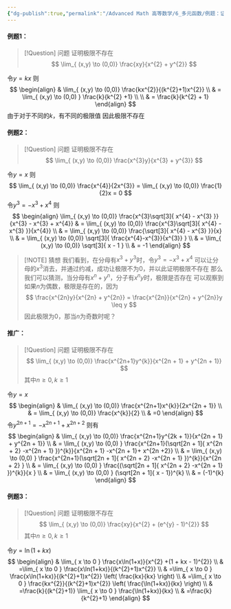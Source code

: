 ```yaml
---
{"dg-publish":true,"permalink":"/Advanced Math 高等数学/6_多元函数/例题：证明极限不存在/","tags":["例题","微积分"]}
---
```


#### 例题1：
> [!Question] 问题
> 证明极限不存在
> $$
> \lim_{ (x,y) \to (0,0)}  \frac{xy}{x^{2} + y^{2}}
> $$

令$y = kx$
则
$$
\begin{align}
 & \lim_{ (x,y) \to (0,0)}  \frac{kx^{2}}{(k^{2}+1)x^{2}} \\
 & = \lim_{ (x,y) \to (0,0) } \frac{k}{k^{2}  +1} \\ \\
 & = \frac{k}{k^{2} + 1}
\end{align}
$$
由于对于不同的$k$，有不同的极限值
因此极限不存在


#### 例题2：
> [!Question] 问题
> 证明极限不存在
> $$
> \lim_{ (x,y) \to (0,0)}  \frac{x^{3}y}{x^{3} + y^{3}}
> $$

令$y = x$
则
$$
\lim_{ (x,y) \to (0,0)}  \frac{x^{4}}{2x^{3}} = \lim_{ (x,y) \to (0,0)}  \frac{1}{2}x = 0
$$
令$y^{3} = -x^{3} + x^{4}$
则
$$
\begin{align}
\lim_{ (x,y) \to (0,0)}  \frac{x^{3}\sqrt[3]{ x^{4} - x^{3} }}{x^{3} - x^{3} + x^{4}}  
 & = \lim_{ (x,y) \to (0,0)}  \frac{x^{3}\sqrt[3]{ x^{4} - x^{3} }}{x^{4}}   \\
 & = \lim_{ (x,y) \to (0,0)}  \frac{\sqrt[3]{ x^{4} - x^{3} }}{x}   \\ 
 & = \lim_{ (x,y) \to (0,0)}  \sqrt[3]{ \frac{x^{4}-x^{3}}{x^{3}} }    \\
 & = \lim_{ (x,y) \to (0,0)}  \sqrt[3]{ x - 1 }    \\
 & = -1
\end{align}
$$


> [!NOTE] 猜想
> 我们看到，在分母有$x^{3} + y^{3}$时，令$y^{3} = -x^{3} + x^{4}$
> 可以让分母的$x^{3}$消去，并通过约减，成功让极限不为$0$，并以此证明极限不存在
> 那么我们可以猜测，当分母有$x^{n} + y^{n}$，分子有$x^{n}y$时，极限是否存在
> 可以观察到如果$n$为偶数，极限是存在的，因为
> $$
> \frac{x^{2n}y}{x^{2n} + y^{2n}} = \frac{x^{2n}}{x^{2n} + y^{2n}}y \leq y
> $$
> 因此极限为$0$，那当$n$为奇数时呢？

#### 推广：

> [!Question] 问题
> 证明极限不存在
> $$
> \lim_{ (x,y) \to (0,0)}  \frac{x^{2n+1}y^{k}}{x^{2n + 1} + y^{2n + 1}}
> $$
> 其中$n \geq 0 , k\geq 1$

令$y = x$
$$
\begin{align}
 & \lim_{ (x,y) \to (0,0)}  \frac{x^{2n+1}x^{k}}{2x^{2n + 1}} \\
 & = \lim_{ (x,y) \to (0,0)} \frac{x^{k}}{2}  \\
 & =0
\end{align}
$$
令$y^{2n +1} = -x^{2n + 1}+ x^{2n +2}$
则有
$$
\begin{align}
 & \lim_{ (x,y) \to (0,0)}  \frac{x^{2n+1}y^{2k + 1}}{x^{2n + 1} + y^{2n + 1}}  \\
 & = \lim_{ (x,y) \to (0,0) } \frac{x^{2n+1}(\sqrt[2n + 1]{ x^{2n + 2} -x^{2n + 1} })^{k}}{x^{2n + 1} -x^{2n + 1}+ x^{2n +2}} \\
 & = \lim_{ (x,y) \to (0,0) } \frac{x^{2n+1}(\sqrt[2n + 1]{ x^{2n + 2} -x^{2n + 1} })^{k}}{x^{2n + 2} }  \\
 & = \lim_{ (x,y) \to (0,0) } \frac{(\sqrt[2n + 1]{ x^{2n + 2} -x^{2n + 1} })^{k}}{x }  \\
 & = \lim_{ (x,y) \to (0,0) } (\sqrt[2n  + 1]{  x - 1})^{k} \\
 & = (-1)^{k}
\end{align}
$$
#### 例题3：
> [!Question] 问题
> 证明极限不存在
> $$
> \lim_{ (x,y) \to (0,0)}  \frac{xy}{x^{2} + (e^{y} - 1)^{2}}
> $$
> 其中$n \geq 0 , k\geq 1$

令$y = \ln(1 + kx)$
$$
\begin{align}
 & \lim_{ x \to 0 } \frac{x\ln(1+x)}{x^{2} +(1 + kx - 1)^{2}} \\
 & =\lim_{ x \to 0 } \frac{x\ln(1+kx)}{(k^{2}+1)x^{2}} \\
 & =\lim_{ x \to 0 } \frac{x\ln(1+kx)}{(k^{2}+1)x^{2}} \left( \frac{kx}{kx} \right) \\
 & =\lim_{ x \to 0 } \frac{kx^{2}}{(k^{2}+1)x^{2}} \left( \frac{\ln(1+kx)}{kx} \right) \\
 & =\frac{k}{(k^{2}+1)} \lim_{ x \to 0 } \frac{\ln(1+kx)}{kx}  \\
 & =\frac{k}{k^{2}+1} 
\end{align}
$$
